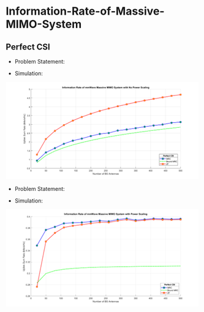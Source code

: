 # Information-Rate-of-Massive-MIMO-System
## Perfect CSI 

- Problem Statement:

- Simulation:


![Info_Rate_Perfect_CSI_No_Power_scaling](Info_Rate_Perfect_CSI_No_Power_scaling.png)


- Problem Statement:

- Simulation:


![Info_Rate_Perfect_CSI_Power_scaling](Info_Rate_Perfect_CSI_Power_scaling.png)
